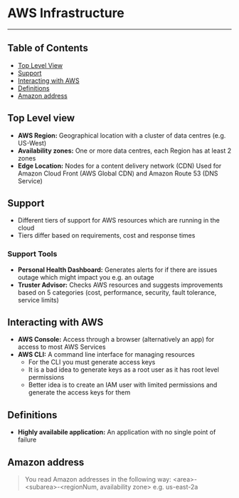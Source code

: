 # AWS Infrastructure

- - - -

## Table of Contents

* [Top Level View](https://github.com/Mr-Bally/DevNotes/blob/main/AWS/AwsInfrastructure.md#top-level-view)
* [Support](https://github.com/Mr-Bally/DevNotes/blob/main/AWS/AwsInfrastructure.md#support)
* [Interacting with AWS](https://github.com/Mr-Bally/DevNotes/blob/main/AWS/AwsInfrastructure.md#interacting-with-aws)
* [Definitions](https://github.com/Mr-Bally/DevNotes/blob/main/AWS/AwsInfrastructure.md#definitions)
* [Amazon address](https://github.com/Mr-Bally/DevNotes/blob/main/AWS/AwsInfrastructure.md#amazon-address)

## Top Level view

* __AWS Region:__ Geographical location with a cluster of  data centres (e.g. US-West)
* __Availability zones:__ One or more data centres, each Region has at least 2 zones
* __Edge Location:__ Nodes for a content delivery network (CDN)
    Used for Amazon Cloud Front (AWS Global CDN) and Amazon Route 53 (DNS Service)

## Support

* Different tiers of support for AWS resources which are running in the cloud
* Tiers differ based on requirements, cost and response times

### Support Tools

* __Personal Health Dashboard:__ Generates alerts for if there are issues outage which might impact you e.g. an outage
* __Truster Advisor:__ Checks AWS resources and suggests improvements based on 5 categories (cost, performance, security, fault tolerance, service limits)

## Interacting with AWS

* __AWS Console:__ Access through a browser (alternatively an app) for access to most AWS Services
* __AWS CLI:__ A command line interface for managing resources
  * For the CLI you must generate access keys
  * It is a bad idea to generate keys as a root user as it has root level permissions
  * Better idea is to create an IAM user with limited permissions and generate the access keys for them

## Definitions

* __Highly availabile application:__ An application with no single point of failure

## Amazon address

> You read Amazon addresses in the following way: \<area\>-\<subarea>-\<regionNum, availability zone\> e.g. us-east-2a